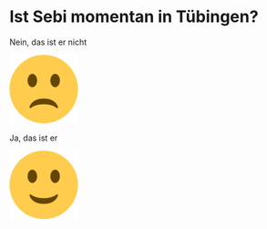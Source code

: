 # Ist Sebi momentan in Tübingen?
<!--- Falls ich nicht da bin --->
Nein, das ist er nicht

![Frown](/images/frown.png)

<!--- Falls ich da bin --->
Ja, das ist er

![Happy](/images/happy.png)



